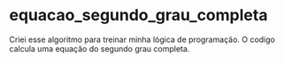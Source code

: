 # equacao_segundo_grau_completa
 
 Criei esse algoritmo para treinar minha lógica de programação.
 O codigo calcula uma equação do segundo grau completa.